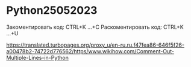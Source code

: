 # Python25052023

Закоментировать  код: CTRL+K ...+C
Раскоментировать код: CTRL+K ...+U 

https://translated.turbopages.org/proxy_u/en-ru.ru.f47fea86-646f5f26-a00478b2-74722d776562/https/www.wikihow.com/Comment-Out-Multiple-Lines-in-Python
